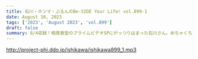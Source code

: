 ```yaml
---
title: 石川・ホンマ・ぶるんのBe-SIDE Your Life! vol.899-1
date: August 16, 2023
tags: ['2023', 'August 2023', 'vol.899']
draft: false
summary: 8/4収録！相席食堂のプライムビデオSPにがっつりはまった石川さん。めちゃくちゃ面白そう…
---
```


http://project-phi.ddo.jp/ishikawa/ishikawa899_1.mp3